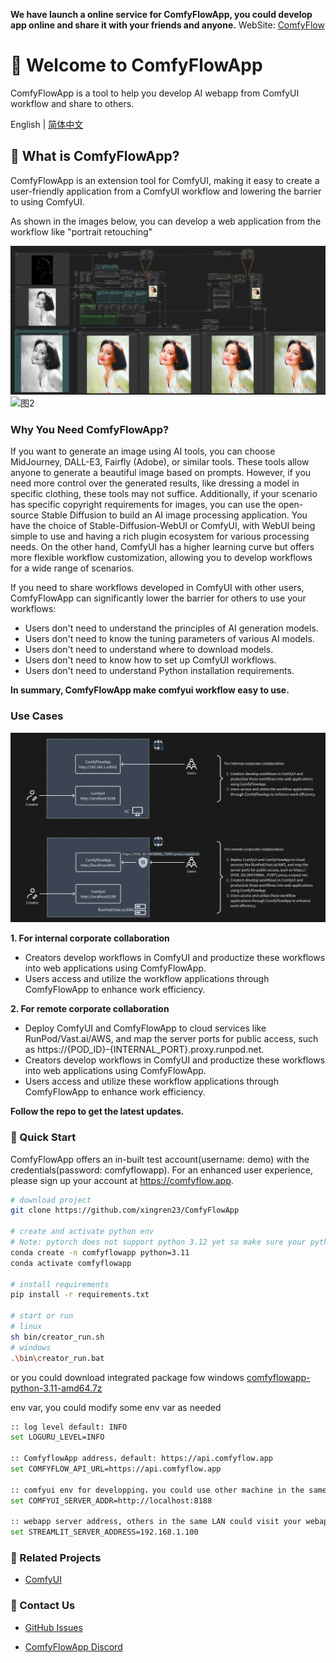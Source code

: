 **We have launch a online service for ComfyFlowApp, you could develop app online and share it with your friends and anyone.** WebSite: [ComfyFlow](https://comfyflow.app)

# 📌 Welcome to ComfyFlowApp

ComfyFlowApp is a tool to help you develop AI webapp from ComfyUI workflow and share to others.

English | [简体中文](./README_zh-CN.md)

## 📌 What is ComfyFlowApp?

ComfyFlowApp is an extension tool for ComfyUI, making it easy to create a user-friendly application from a ComfyUI workflow and lowering the barrier to using ComfyUI.

As shown in the images below, you can develop a web application from the workflow like "portrait retouching"

![图1](docs/images/demo-workflow.png)
![图2](docs/images/demo-webapp.png)

### Why You Need ComfyFlowApp?

If you want to generate an image using AI tools, you can choose MidJourney, DALL-E3, Fairfly (Adobe), or similar tools. These tools allow anyone to generate a beautiful image based on prompts. However, if you need more control over the generated results, like dressing a model in specific clothing, these tools may not suffice. Additionally, if your scenario has specific copyright requirements for images, you can use the open-source Stable Diffusion to build an AI image processing application. You have the choice of Stable-Diffusion-WebUI or ComfyUI, with WebUI being simple to use and having a rich plugin ecosystem for various processing needs. On the other hand, ComfyUI has a higher learning curve but offers more flexible workflow customization, allowing you to develop workflows for a wide range of scenarios.

If you need to share workflows developed in ComfyUI with other users, ComfyFlowApp can significantly lower the barrier for others to use your workflows:

- Users don't need to understand the principles of AI generation models.
- Users don't need to know the tuning parameters of various AI models.
- Users don't need to understand where to download models.
- Users don't need to know how to set up ComfyUI workflows.
- Users don't need to understand Python installation requirements.


**In summary, ComfyFlowApp make comfyui workflow easy to use.**


### Use Cases

![How-to-use-it](./docs/images/how-to-use-it.png)

**1. For internal corporate collaboration**

* Creators develop workflows in ComfyUI and productize these workflows into web applications using ComfyFlowApp.
* Users access and utilize the workflow applications through ComfyFlowApp to enhance work efficiency.

**2. For remote corporate collaboration**

* Deploy ComfyUI and ComfyFlowApp to cloud services like RunPod/Vast.ai/AWS, and map the server ports for public access, such as https://{POD_ID}-{INTERNAL_PORT}.proxy.runpod.net.
* Creators develop workflows in ComfyUI and productize these workflows into web applications using ComfyFlowApp.
* Users access and utilize these workflow applications through ComfyFlowApp to enhance work efficiency.


**Follow the repo to get the latest updates.**


### 📌 Quick Start

ComfyFlowApp offers an in-built test account(username: demo) with the credentials(password: comfyflowapp). For an enhanced user experience, please sign up your account at https://comfyflow.app.

```bash
# download project
git clone https://github.com/xingren23/ComfyFlowApp

# create and activate python env
# Note: pytorch does not support python 3.12 yet so make sure your python version is 3.11 or earlier.
conda create -n comfyflowapp python=3.11
conda activate comfyflowapp

# install requirements
pip install -r requirements.txt

# start or run
# linux 
sh bin/creator_run.sh 
# windows
.\bin\creator_run.bat
```

or you could download integrated package fow windows
[comfyflowapp-python-3.11-amd64.7z](https://github.com/xingren23/ComfyFlowApp/releases)


env var, you could modify some env var as needed

```bash
:: log level default: INFO
set LOGURU_LEVEL=INFO

:: ComfyflowApp address，default: https://api.comfyflow.app
set COMFYFLOW_API_URL=https://api.comfyflow.app

:: comfyui env for developping，you could use other machine in the same LAN, default: http://localhost:8188
set COMFYUI_SERVER_ADDR=http://localhost:8188

:: webapp server address, others in the same LAN could visit your webapp, default: localhost
set STREAMLIT_SERVER_ADDRESS=192.168.1.100
```

### 📌 Related Projects

- [ComfyUI](https://github.com/comfyanonymous/ComfyUI)

### 📌 Contact Us

- [GitHub Issues](https://github.com/xingren23/ComfyWorkflowApp/issues)

- [ComfyFlowApp Discord](https://discord.gg/rjbdD3EkYw)

